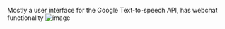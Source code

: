 Mostly a user interface for the Google Text-to-speech API, has webchat functionality
![image](https://github.com/user-attachments/assets/f63c6102-a140-414e-8510-b3279cf050f6)
